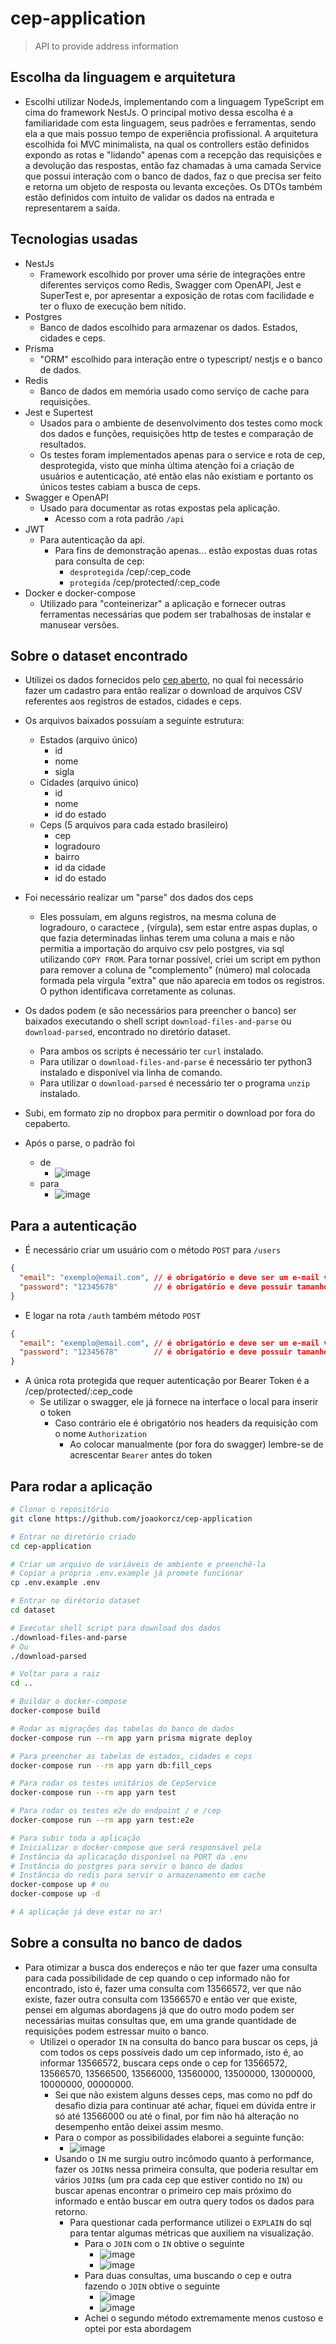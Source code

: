 # cep-application

> API to provide address information

## Escolha da linguagem e arquitetura
- Escolhi utilizar NodeJs, implementando com a linguagem TypeScript em cima do framework NestJs. O principal motivo dessa escolha é a familiaridade com esta linguagem, seus padrões e ferramentas, sendo ela a que mais possuo tempo de experiência profissional. A arquitetura escolhida foi MVC minimalista, na qual os controllers estão definidos expondo as rotas e "lidando" apenas com a recepção das requisições e a devolução das respostas, então faz chamadas à uma camada Service que possui interação com o banco de dados, faz o que precisa ser feito e retorna um objeto de resposta ou levanta exceções. Os DTOs também estão definidos com intuito de validar os dados na entrada e representarem a saída.

## Tecnologias usadas

- NestJs
  - Framework escolhido por prover uma série de integrações entre diferentes serviços como Redis, Swagger com OpenAPI, Jest e SuperTest e, por apresentar a exposição de rotas com facilidade e ter o fluxo de execução bem nítido.
- Postgres
  - Banco de dados escolhido para armazenar os dados. Estados, cidades e ceps.
- Prisma
  - "ORM" escolhido para interação entre o typescript/ nestjs e o banco de dados.
- Redis
  - Banco de dados em memória usado como serviço de cache para requisições.
- Jest e Supertest
  - Usados para o ambiente de desenvolvimento dos testes como mock dos dados e funções, requisições http de testes e comparação de resultados.
  - Os testes foram implementados apenas para o service e rota de cep, desprotegida, visto que minha última atenção foi a criação de usuários e autenticação, até então elas não existiam e portanto os únicos testes cabiam a busca de ceps.
- Swagger e OpenAPI
  - Usado para documentar as rotas expostas pela aplicação.
    - Acesso com a rota padrão `/api`
- JWT
  - Para autenticação da api.
    - Para fins de demonstração apenas... estão expostas duas rotas para consulta de cep:
      - `desprotegida` /cep/:cep_code
      - `protegida` /cep/protected/:cep_code
- Docker e docker-compose
  - Utilizado para "conteinerizar" a aplicação e fornecer outras ferramentas necessárias que podem ser trabalhosas de instalar e manusear versões.
  
## Sobre o dataset encontrado

- Utilizei os dados fornecidos pelo [cep aberto](https://www.cepaberto.com/), no qual foi necessário fazer um cadastro para então realizar o download de arquivos CSV referentes aos registros de estados, cidades e ceps.

- Os arquivos baixados possuíam a seguinte estrutura:
    - Estados (arquivo único)
      - id
      - nome
      - sigla
    - Cidades (arquivo único)
      - id
      - nome
      - id do estado
    - Ceps (5 arquivos para cada estado brasileiro) 
      - cep
      - logradouro
      - bairro
      - id da cidade
      - id do estado
- Foi necessário realizar um "parse" dos dados dos ceps
  - Eles possuíam, em alguns registros, na mesma coluna de logradouro, o caractece , (vírgula), sem estar entre aspas duplas, o que fazia determinadas linhas terem uma coluna a mais e não permitia a importação do arquivo csv pelo postgres, via sql utilizando `COPY FROM`. Para tornar possível, criei um script em python para remover a coluna de "complemento" (número) mal colocada formada pela vírgula "extra" que não aparecia em todos os registros. O python identificava corretamente as colunas.
- Os dados podem (e são necessários para preencher o banco) ser baixados executando o shell script `download-files-and-parse` ou `download-parsed`, encontrado no diretório dataset.
  - Para ambos os scripts é necessário ter `curl` instalado.
  - Para utilizar o `download-files-and-parse` é necessário ter python3 instalado e disponível via linha de comando.
  - Para utilizar o `download-parsed` é necessário ter o programa `unzip` instalado.
- Subi, em formato zip no dropbox para permitir o download por fora do cepaberto.
- Após o parse, o padrão foi
  - de 
    - ![image](https://user-images.githubusercontent.com/37910255/197310430-fb81a38f-22a8-460a-8e48-a0cc9a3b2bae.png)
  - para
    - ![image](https://user-images.githubusercontent.com/37910255/197310514-cb59fdb6-02ea-4e21-bb17-9003625521ea.png)

## Para a autenticação
- É necessário criar um usuário com o método `POST` para `/users`
```json
{
  "email": "exemplo@email.com", // é obrigatório e deve ser um e-mail válido
  "password": "12345678"        // é obrigatório e deve possuir tamanho >= 8
}
```
- E logar na rota `/auth` também método `POST`
```json
{
  "email": "exemplo@email.com", // é obrigatório e deve ser um e-mail válido
  "password": "12345678"        // é obrigatório e deve possuir tamanho >= 8
}
```
- A única rota protegida que requer autenticação por Bearer Token é a /cep/protected/:cep_code
  - Se utilizar o swagger, ele já fornece na interface o local para inserir o token
    - Caso contrário ele é obrigatório nos headers da requisição com o nome `Authorization`
      - Ao colocar manualmente (por fora do swagger) lembre-se de acrescentar `Bearer` antes do token

## Para rodar a aplicação
```bash
# Clonar o repositório
git clone https://github.com/joaokorcz/cep-application

# Entrar no diretório criado
cd cep-application

# Criar um arquivo de variáveis de ambiente e preenchê-la
# Copiar a própria .env.example já promete funcionar
cp .env.example .env

# Entrar no dirétorio dataset
cd dataset

# Executar shell script para download dos dados
./download-files-and-parse
# Ou
./download-parsed

# Voltar para a raiz
cd ..

# Buildar o docker-compose
docker-compose build

# Rodar as migrações das tabelas do banco de dados
docker-compose run --rm app yarn prisma migrate deploy

# Para preencher as tabelas de estados, cidades e ceps
docker-compose run --rm app yarn db:fill_ceps

# Para rodar os testes unitários de CepService
docker-compose run --rm app yarn test

# Para rodar os testes e2e do endpoint / e /cep
docker-compose run --rm app yarn test:e2e

# Para subir toda a aplicação
# Inicializar o docker-compose que será responsável pela
# Instância da aplicacação disponível na PORT da .env
# Instância do postgres para servir o banco de dados
# Instância do redis para servir o armazenamento em cache
docker-compose up # ou
docker-compose up -d

# A aplicação já deve estar no ar!
```

## Sobre a consulta no banco de dados
- Para otimizar a busca dos endereços e não ter que fazer uma consulta para cada possibilidade de cep quando o cep informado não for encontrado, isto é, fazer uma consulta com 13566572, ver que não existe, fazer outra consulta com 13566570 e então ver que existe, pensei em algumas abordagens já que do outro modo podem ser necessárias muitas consultas que, em uma grande quantidade de requisições podem estressar muito o banco.
  - Utilizei o operador `IN` na consulta do banco para buscar os ceps, já com todos os ceps possíveis dado um cep informado, isto é, ao informar 13566572, buscara ceps onde o cep for 13566572, 13566570, 13566500, 13566000, 13560000, 13500000, 13000000, 10000000, 00000000.
    - Sei que não existem alguns desses ceps, mas como no pdf do desafio dizia para continuar até achar, fiquei em dúvida entre ir só até 13566000 ou até o final, por fim não há alteração no desempenho então deixei assim mesmo.
    - Para o compor as possibilidades elaborei a seguinte função:
      - ![image](https://user-images.githubusercontent.com/37910255/197310888-d143790f-bb0e-4e8c-959b-087eb0dbaba4.png)
    - Usando o `IN` me surgiu outro incômodo quanto à performance, fazer os `JOIN`s nessa primeira consulta, que poderia resultar em vários `JOIN`s (um pra cada cep que estiver contido no `IN`) ou buscar apenas encontrar o primeiro cep mais próximo do informado e então buscar em outra query todos os dados para retorno.
      - Para questionar cada performance utilizei o `EXPLAIN` do sql para tentar algumas métricas que auxiliem na visualização.
        - Para o `JOIN` com o `IN` obtive o seguinte
          - ![image](https://user-images.githubusercontent.com/37910255/197311130-d718db4d-5c8e-4ad2-844a-c2581da2d8c9.png)
          - ![image](https://user-images.githubusercontent.com/37910255/197311137-a52e2529-1cfa-47c9-a7ac-be9add54f605.png)
        - Para duas consultas, uma buscando o cep e outra fazendo o `JOIN` obtive o seguinte
          - ![image](https://user-images.githubusercontent.com/37910255/197311176-f518f58a-5e66-4d29-8f21-3f7841cf857d.png)
          - ![image](https://user-images.githubusercontent.com/37910255/197311190-8123d064-c3bc-4c74-a898-48a7e915d989.png)
        - Achei o segundo método extremamente menos custoso e optei por esta abordagem




